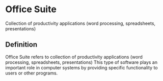 # Office Suite

Collection of productivity applications (word processing, spreadsheets, presentations)

## Definition
Office Suite refers to collection of productivity applications (word processing, spreadsheets, presentations) This type of software plays an important role in computer systems by providing specific functionality to users or other programs.
